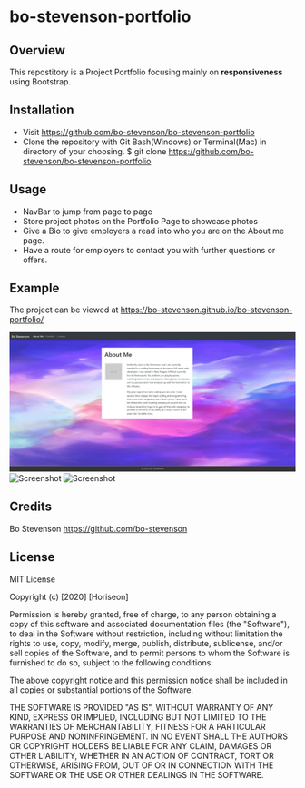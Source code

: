 # bo-stevenson-portfolio



## Overview

This repostitory is a Project Portfolio focusing mainly on **responsiveness** using Bootstrap.


## Installation 
* Visit https://github.com/bo-stevenson/bo-stevenson-portfolio 
* Clone the repository with Git Bash(Windows) or Terminal(Mac) in directory of your choosing. 
    $ git clone https://github.com/bo-stevenson/bo-stevenson-portfolio

## Usage

* NavBar to jump from page to page
* Store project photos on the Portfolio Page to showcase photos
* Give a Bio to give employers a read into who you are on the About me page.
* Have a route for employers to contact you with further questions or offers.


## Example
The project can be viewed at https://bo-stevenson.github.io/bo-stevenson-portfolio/

![Screenshot](assets/images/screenshot.png)
![Screenshot](assests/images/screenshot1.png)
![Screenshot](assests/images/screenshot2.png)

## Credits
Bo Stevenson https://github.com/bo-stevenson

## License 
MIT License

Copyright (c) [2020] [Horiseon]

Permission is hereby granted, free of charge, to any person obtaining a copy
of this software and associated documentation files (the "Software"), to deal
in the Software without restriction, including without limitation the rights
to use, copy, modify, merge, publish, distribute, sublicense, and/or sell
copies of the Software, and to permit persons to whom the Software is
furnished to do so, subject to the following conditions:

The above copyright notice and this permission notice shall be included in all
copies or substantial portions of the Software.

THE SOFTWARE IS PROVIDED "AS IS", WITHOUT WARRANTY OF ANY KIND, EXPRESS OR
IMPLIED, INCLUDING BUT NOT LIMITED TO THE WARRANTIES OF MERCHANTABILITY,
FITNESS FOR A PARTICULAR PURPOSE AND NONINFRINGEMENT. IN NO EVENT SHALL THE
AUTHORS OR COPYRIGHT HOLDERS BE LIABLE FOR ANY CLAIM, DAMAGES OR OTHER
LIABILITY, WHETHER IN AN ACTION OF CONTRACT, TORT OR OTHERWISE, ARISING FROM,
OUT OF OR IN CONNECTION WITH THE SOFTWARE OR THE USE OR OTHER DEALINGS IN THE
SOFTWARE.






